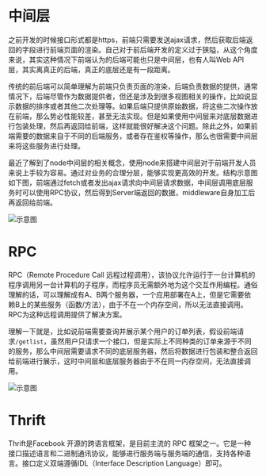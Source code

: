# 中间层

之前开发的时候接口形式都是https，前端只需要发送ajax请求，然后获取后端返回的字段进行前端页面的渲染。自己对于前后端开发的定义过于狭隘，从这个角度来说，其实这种情况下前端认为的后端可能也只是中间层，也有人叫Web API层，其实离真正的后端，真正的底层还是有一段距离。

传统的前后端可以简单理解为前端只负责页面的渲染，后端负责数据的提供，通常情况下，后端尽管作为数据提供者，但还是涉及到很多视图相关的操作，比如说显示数据的排序或者其他二次处理等。如果后端只提供原始数据，将这些二次操作放在前端，那么势必性能较差，甚至无法实现。但是如果使用中间层来对底层数据进行包装处理，然后再返回给前端，这样就能很好解决这个问题。除此之外，如果前端需要的数据来自于不同的后端服务，或者存在鉴权等操作，那么也很需要中间层来将这些服务进行处理。

最近了解到了node中间层的相关概念，使用node来搭建中间层对于前端开发人员来说上手较为容易。通过对业务的合理分层，能够实现更高效的开发。结构示意图如下图，前端通过fetch或者发出ajax请求向中间层请求数据，中间层调用底层服务时可以使用RPC协议，然后得到Server端返回的数据，middleware自身加工后再返回给前端。

![示意图](https://ws2.sinaimg.cn/large/006tNbRwgy1fuhfakh3t8j30su080q3g.jpg)

# RPC

RPC（Remote Procedure Call 远程过程调用），该协议允许运行于一台计算机的程序调用另一台计算机的子程序，而程序员无需额外地为这个交互作用编程。通俗理解的话，可以理解成有A、B两个服务器，一个应用部署在A上，但是它需要依赖B上的某些服务（函数/方法），由于不在一个内存空间，所以无法直接调用。RPC为这种远程调用提供了解决方案。

理解一下就是，比如说前端需要查询并展示某个用户的订单列表，假设前端请求`/getlist`，虽然用户只请求一个接口，但是实际上不同种类的订单来源于不同的服务，那么中间层需要请求不同的底层服务器，然后将数据进行包装和整合返回给前端进行展示，这时中间层和底层服务器由于不在同一内存空间，无法直接调用。

![示意图](https://ws1.sinaimg.cn/large/006tNbRwgy1fuhfw0fv8tj30yk0hogna.jpg)

# Thrift

Thrift是Facebook 开源的跨语言框架，是目前主流的 RPC 框架之一。它是一种接口描述语言和二进制通讯协议，能够进行服务端与服务端的通信，支持各种语言。接口定义双端遵循IDL（Interface Description Language）即可。